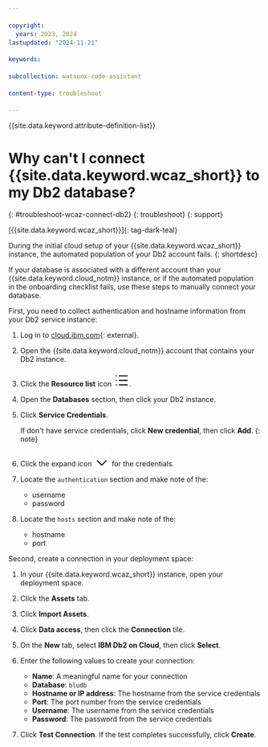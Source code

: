 ```yaml
---

copyright:
  years: 2023, 2024
lastupdated: "2024-11-21"

keywords:

subcollection: watsonx-code-assistant

content-type: troubleshoot

---
```



{{site.data.keyword.attribute-definition-list}}

# Why can't I connect {{site.data.keyword.wcaz_short}} to my Db2 database?
{: #troubleshoot-wcaz-connect-db2}
{: troubleshoot}
{: support}

[{{site.data.keyword.wcaz_short}}]{: tag-dark-teal}

During the initial cloud setup of your {{site.data.keyword.wcaz_short}} instance, the automated population of your Db2 account fails.
{: shortdesc}

If your database is associated with a different account than your {{site.data.keyword.cloud_notm}} instance, or if the automated population in the onboarding checklist fails, use these steps to manually connect your database.

First, you need to collect authentication and hostname information from your Db2 service instance:

1. Log in to [cloud.ibm.com](https://cloud.ibm.com/){: external}.

1. Open the {{site.data.keyword.cloud_notm}} account that contains your Db2 instance.

1. Click the **Resource list** icon ![Resource list](images/list.svg).

1. Open the **Databases** section, then click your Db2 instance.

1. Click **Service Credentials**. 

   If don't have service credentials, click **New credential**, then click **Add**.
   {: note}

1. Click the expand icon ![Chevron down](images/chevron--down.svg) for the credentials.

1. Locate the `authentication` section and make note of the:

   - username
   - password

1. Locate the `hosts` section and make note of the:

   - hostname
   - port

Second, create a connection in your deployment space:

1. In your {{site.data.keyword.wcaz_short}} instance, open your deployment space.

1. Click the **Assets** tab.

1. Click **Import Assets**.

1. Click **Data access**, then click the **Connection** tile.

1. On the **New** tab, select **IBM Db2 on Cloud**, then click **Select**.

1. Enter the following values to create your connection:

    - **Name**: A meaningful name for your connection
    - **Database**: `bludb`
    - **Hostname or IP address**: The hostname from the service credentials
    - **Port**: The port number from the service credentials
    - **Username**: The username from the service credentials
    - **Password**: The password from the service credentials

1. Click **Test Connection**. If the test completes successfully, click **Create**.
